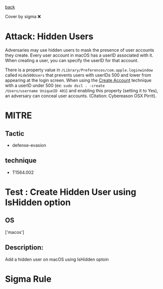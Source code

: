 [back](../index.md)

Cover by sigma :x: 

# Attack: Hidden Users

 Adversaries may use hidden users to mask the presence of user accounts they create. Every user account in macOS has a userID associated with it. When creating a user, you can specify the userID for that account.

There is a property value in <code>/Library/Preferences/com.apple.loginwindow</code> called <code>Hide500Users</code> that prevents users with userIDs 500 and lower from appearing at the login screen. When using the [Create Account](https://attack.mitre.org/techniques/T1136) technique with a userID under 500 (ex: <code>sudo dscl . -create /Users/username UniqueID 401</code>) and enabling this property (setting it to Yes), an adversary can conceal user accounts. (Citation: Cybereason OSX Pirrit).

# MITRE
## Tactic
  - defense-evasion

## technique
  - T1564.002

# Test : Create Hidden User using IsHidden option

## OS

 ['macos']

## Description:

 Add a hidden user on macOS using IsHidden optoin


# Sigma Rule

